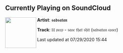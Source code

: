 ## Currently Playing on SoundCloud

[<img align="left" width="100" src="https://i1.sndcdn.com/artworks-CNLgmQtKfwra3EWs-aZNxPw-t50x50.jpg">](https://soundcloud.com/sadsatan_music/lil-peep-save-that-shit-sadsatan-cover)

**Artist**: 𝖘𝖆𝖉𝖘𝖆𝖙𝖆𝖓 

**Track**: 𝔩𝔦𝔩 𝔭𝔢𝔢𝔭 - 𝔰𝔞𝔳𝔢 𝔱𝔥𝔞𝔱 𝔰𝔥𝔦𝔱 (𝔰𝔞𝔡𝔰𝔞𝔱𝔞𝔫 𝔠𝔬𝔳𝔢𝔯)

Last updated at 07/29/2020 15:44
